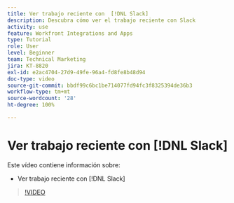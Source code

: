 ```yaml
---
title: Ver trabajo reciente con  [!DNL Slack]
description: Descubra cómo ver el trabajo reciente con Slack
activity: use
feature: Workfront Integrations and Apps
type: Tutorial
role: User
level: Beginner
team: Technical Marketing
jira: KT-8820
exl-id: e2ac4704-27d9-49fe-96a4-fd8fe8b48d94
doc-type: video
source-git-commit: bbdf99c6bc1be714077fd94fc3f8325394de36b3
workflow-type: tm+mt
source-wordcount: '28'
ht-degree: 100%

---
```


# Ver trabajo reciente con [!DNL Slack]

Este vídeo contiene información sobre:

* Ver trabajo reciente con [!DNL Slack]

>[!VIDEO](https://video.tv.adobe.com/v/3435929/?quality=12&learn=on&enablevpops=1&captions=spa)
